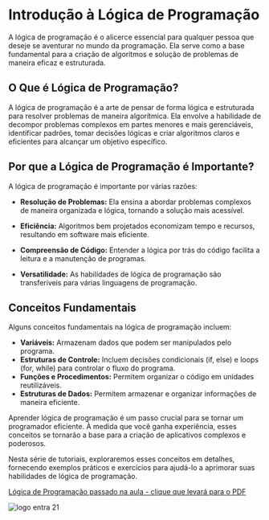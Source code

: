 # Introdução à Lógica de Programação

A lógica de programação é o alicerce essencial para qualquer pessoa que deseje se aventurar no mundo da programação. Ela serve como a base fundamental para a criação de algoritmos e solução de problemas de maneira eficaz e estruturada.

## O Que é Lógica de Programação?

A lógica de programação é a arte de pensar de forma lógica e estruturada para resolver problemas de maneira algorítmica. Ela envolve a habilidade de decompor problemas complexos em partes menores e mais gerenciáveis, identificar padrões, tomar decisões lógicas e criar algoritmos claros e eficientes para alcançar um objetivo específico.

## Por que a Lógica de Programação é Importante?

A lógica de programação é importante por várias razões:

- **Resolução de Problemas:** Ela ensina a abordar problemas complexos de maneira organizada e lógica, tornando a solução mais acessível.

- **Eficiência:** Algoritmos bem projetados economizam tempo e recursos, resultando em software mais eficiente.

- **Compreensão de Código:** Entender a lógica por trás do código facilita a leitura e a manutenção de programas.

- **Versatilidade:** As habilidades de lógica de programação são transferíveis para várias linguagens de programação.

## Conceitos Fundamentais

Alguns conceitos fundamentais na lógica de programação incluem:

- **Variáveis:** Armazenam dados que podem ser manipulados pelo programa.
- **Estruturas de Controle:** Incluem decisões condicionais (if, else) e loops (for, while) para controlar o fluxo do programa.
- **Funções e Procedimentos:** Permitem organizar o código em unidades reutilizáveis.
- **Estruturas de Dados:** Permitem armazenar e organizar informações de maneira eficiente.

Aprender lógica de programação é um passo crucial para se tornar um programador eficiente. À medida que você ganha experiência, esses conceitos se tornarão a base para a criação de aplicativos complexos e poderosos.

Nesta série de tutoriais, exploraremos esses conceitos em detalhes, fornecendo exemplos práticos e exercícios para ajudá-lo a aprimorar suas habilidades de lógica de programação.

[Lógica de Programação passado na aula - clique que levará para o PDF](/pdfHistoriaLogicaProgramacao/000%20-%20O%20Que%20é%20um%20Computador.pdf)


![logo entra 21](https://cdn.sonicadigital.com.br/entra21/storage/header/257/original-61f8610472d4f.png)
